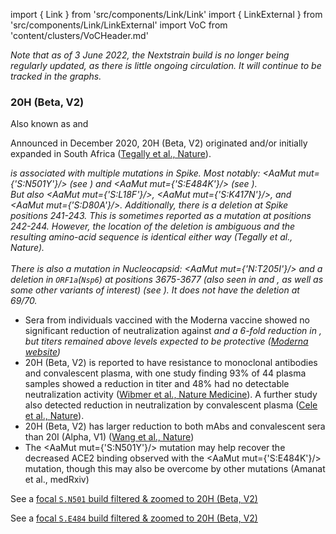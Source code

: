 import { Link } from 'src/components/Link/Link'
import { LinkExternal } from 'src/components/Link/LinkExternal'
import VoC from 'content/clusters/VoCHeader.md'

<VoC/>

_Note that as of 3 June 2022, the Nextstrain build is no longer being regularly updated, as there is little ongoing circulation. It will continue to be tracked in the graphs._

### 20H (Beta, V2)
Also known as <Lin name="B.1.351" /> and <Who name="Beta" />

Announced in December 2020, 20H (Beta, V2) originated and/or initially expanded in South Africa ([Tegally et al., Nature](https://www.nature.com/articles/s41586-021-03402-9)).

<Var name="20H (Beta, V2)"/> is associated with multiple mutations in Spike. Most notably: <AaMut mut={'S:N501Y'}/> (see <Mut name="S:N501"/>) and <AaMut mut={'S:E484K'}/> (see <Mut name="S:E484"/>). <br/>
But also <AaMut mut={'S:L18F'}/>, <AaMut mut={'S:K417N'}/>, and <AaMut mut={'S:D80A'}/>.
Additionally, there is a deletion at Spike positions 241-243. This is sometimes reported as a mutation at positions 242-244. However, the location of the deletion is ambiguous and the resulting amino-acid sequence is identical either way (<LinkExternal href="https://www.nature.com/articles/s41586-021-03402-9">Tegally et al., Nature</LinkExternal>).
<br/><br/>
There is also a mutation in Nucleocapsid: <AaMut mut={'N:T205I'}/> and a deletion in <code>ORF1a</code>(<code>Nsp6</code>) at positions 3675-3677 (also seen in <Var name="20I (Alpha, V1)" prefix=""/> and <Var name="20J (Gamma, V3)" prefix=""/>, as well as some other variants of interest) (see <Mut name="ORF1a:S3675"/>).
It does *not* have the deletion at 69/70.

- Sera from individuals vaccined with the Moderna vaccine showed no significant reduction of neutralization against <Var name="20I (Alpha, V1)" prefix=""/> and a 6-fold reduction in <Var name="20H (Beta, V2)" prefix=""/>, but titers remained above levels expected to be protective ([Moderna website](https://investors.modernatx.com/news-releases/news-release-details/moderna-covid-19-vaccine-retains-neutralizing-activity-against))
- 20H (Beta, V2) is reported to have resistance to monoclonal antibodies and convalescent plasma, with one study finding 93% of 44 plasma samples showed a reduction in titer and 48% had no detectable neutralization activity ([Wibmer et al., Nature Medicine](https://www.nature.com/articles/s41591-021-01285-x)). A further study also detected reduction in neutralization by convalescent plasma ([Cele et al., Nature](https://www.nature.com/articles/s41586-021-03471-w)).
- 20H (Beta, V2) has larger reduction to both mAbs and convalescent sera than 20I (Alpha, V1) ([Wang et al., Nature](https://www.nature.com/articles/s41586-021-03398-2))
- The <AaMut mut={'S:N501Y'}/> mutation may help recover the decreased ACE2 binding observed with the <AaMut mut={'S:E484K'}/> mutation, though this may also be overcome by other mutations (<LinkExternal href="https://www.medrxiv.org/content/10.1101/2021.03.07.21253098v2.full-text">Amanat et al., medRxiv</LinkExternal>)

See a [focal `S.N501` build filtered & zoomed to 20H (Beta, V2)](https://nextstrain.org/groups/neherlab/ncov/S.N501?c=gt-S_501&label=clade:20H%20%28Beta,%20V2%29&p=grid&r=country)

See a [focal `S.E484` build filtered & zoomed to 20H (Beta, V2)](https://nextstrain.org/groups/neherlab/ncov/S.E484?c=gt-S_484&label=clade:20H%20%28Beta,%20V2%29&p=grid&r=country)
